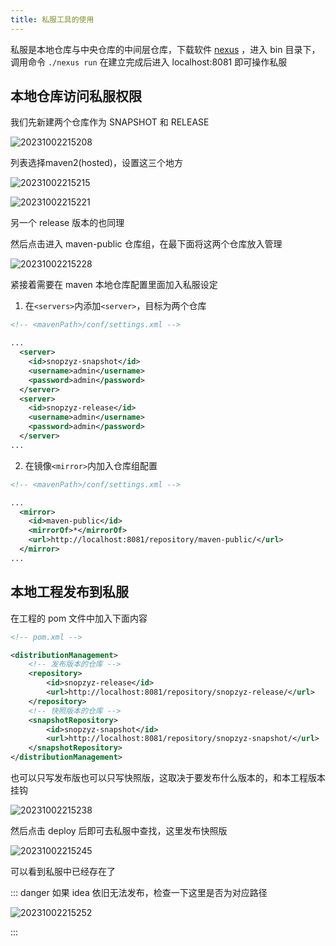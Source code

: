 ```yaml
---
title: 私服工具的使用
---
```


私服是本地仓库与中央仓库的中间层仓库，下载软件 [nexus](https://help.sonatype.com/repomanager3/product-information/download) ，进入 bin 目录下，调用命令 `./nexus run`
在建立完成后进入 localhost:8081 即可操作私服

## 本地仓库访问私服权限

我们先新建两个仓库作为 SNAPSHOT 和 RELEASE  

![20231002215208](https://cr-demo-blog-1308117710.cos.ap-nanjing.myqcloud.com/chivas-regal/20231002215208.png)

列表选择maven2(hosted)，设置这三个地方

![20231002215215](https://cr-demo-blog-1308117710.cos.ap-nanjing.myqcloud.com/chivas-regal/20231002215215.png)

![20231002215221](https://cr-demo-blog-1308117710.cos.ap-nanjing.myqcloud.com/chivas-regal/20231002215221.png)

另一个 release 版本的也同理

然后点击进入 maven-public 仓库组，在最下面将这两个仓库放入管理

![20231002215228](https://cr-demo-blog-1308117710.cos.ap-nanjing.myqcloud.com/chivas-regal/20231002215228.png)

紧接着需要在 maven 本地仓库配置里面加入私服设定

1. 在`<servers>`内添加`<server>`，目标为两个仓库
  
<p></p>
  
```xml
<!-- <mavenPath>/conf/settings.xml -->

...
  <server>
    <id>snopzyz-snapshot</id>
    <username>admin</username>
    <password>admin</password>
  </server>
  <server>
    <id>snopzyz-release</id>
    <username>admin</username>
    <password>admin</password>
  </server>
...
```
2. 在镜像`<mirror>`内加入仓库组配置
  
<p></p>
  
```xml
<!-- <mavenPath>/conf/settings.xml -->

...
  <mirror>
    <id>maven-public</id>
    <mirrorOf>*</mirrorOf>
    <url>http://localhost:8081/repository/maven-public/</url>
  </mirror>
...
```
## 本地工程发布到私服

在工程的 pom 文件中加入下面内容

```xml
<!-- pom.xml -->

<distributionManagement>
    <!-- 发布版本的仓库 -->
    <repository>
        <id>snopzyz-release</id>
        <url>http://localhost:8081/repository/snopzyz-release/</url>
    </repository>
    <!-- 快照版本的仓库 -->
    <snapshotRepository>
        <id>snopzyz-snapshot</id>
        <url>http://localhost:8081/repository/snopzyz-snapshot/</url>
    </snapshotRepository>
</distributionManagement>
```
也可以只写发布版也可以只写快照版，这取决于要发布什么版本的，和本工程版本挂钩

![20231002215238](https://cr-demo-blog-1308117710.cos.ap-nanjing.myqcloud.com/chivas-regal/20231002215238.png)

然后点击 deploy 后即可去私服中查找，这里发布快照版

![20231002215245](https://cr-demo-blog-1308117710.cos.ap-nanjing.myqcloud.com/chivas-regal/20231002215245.png)

可以看到私服中已经存在了

::: danger 如果 idea 依旧无法发布，检查一下这里是否为对应路径

![20231002215252](https://cr-demo-blog-1308117710.cos.ap-nanjing.myqcloud.com/chivas-regal/20231002215252.png)

:::

